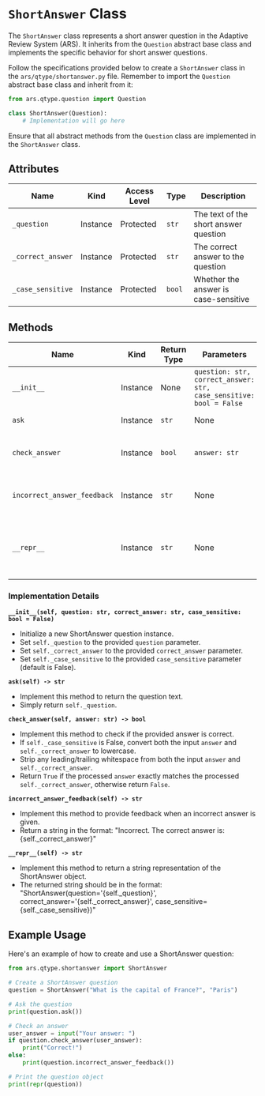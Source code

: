 # `ShortAnswer` Class

The `ShortAnswer` class represents a short answer question in the Adaptive Review System (ARS). It inherits from the `Question` abstract base class and implements the specific behavior for short answer questions.

Follow the specifications provided below to create a `ShortAnswer` class in the `ars/qtype/shortanswer.py` file. Remember to import the `Question` abstract base class and inherit from it:

```python
from ars.qtype.question import Question

class ShortAnswer(Question):
    # Implementation will go here
```

Ensure that all abstract methods from the `Question` class are implemented in the `ShortAnswer` class.

## Attributes

| Name               | Kind     | Access Level | Type   | Description                                    |
|--------------------|----------|--------------|--------|------------------------------------------------|
| `_question`        | Instance | Protected    | `str`  | The text of the short answer question          |
| `_correct_answer`  | Instance | Protected    | `str`  | The correct answer to the question             |
| `_case_sensitive`  | Instance | Protected    | `bool` | Whether the answer is case-sensitive           |

## Methods

| Name                      | Kind     | Return Type | Parameters                                          | Description                                           |
|---------------------------|----------|-------------|-----------------------------------------------------|-------------------------------------------------------|
| `__init__`                | Instance | None        | `question: str, correct_answer: str, case_sensitive: bool = False` | Initialize a new ShortAnswer instance                 |
| `ask`                     | Instance | `str`       | None                                                | Returns the question text                             |
| `check_answer`            | Instance | `bool`      | `answer: str`                                       | Checks if the provided answer is correct              |
| `incorrect_answer_feedback` | Instance | `str`     | None                                                | Returns feedback for an incorrect answer              |
| `__repr__`                | Instance | `str`       | None                                                | Returns a string representation of the ShortAnswer object |

### Implementation Details

**`__init__(self, question: str, correct_answer: str, case_sensitive: bool = False)`**
- Initialize a new ShortAnswer question instance.
- Set `self._question` to the provided `question` parameter.
- Set `self._correct_answer` to the provided `correct_answer` parameter.
- Set `self._case_sensitive` to the provided `case_sensitive` parameter (default is False).

**`ask(self) -> str`**
- Implement this method to return the question text.
- Simply return `self._question`.

**`check_answer(self, answer: str) -> bool`**
- Implement this method to check if the provided answer is correct.
- If `self._case_sensitive` is False, convert both the input `answer` and `self._correct_answer` to lowercase.
- Strip any leading/trailing whitespace from both the input `answer` and `self._correct_answer`.
- Return `True` if the processed `answer` exactly matches the processed `self._correct_answer`, otherwise return `False`.

**`incorrect_answer_feedback(self) -> str`**
- Implement this method to provide feedback when an incorrect answer is given.
- Return a string in the format: "Incorrect. The correct answer is: {self._correct_answer}"

**`__repr__(self) -> str`**
- Implement this method to return a string representation of the ShortAnswer object.
- The returned string should be in the format: "ShortAnswer(question='{self._question}', correct_answer='{self._correct_answer}', case_sensitive={self._case_sensitive})"

## Example Usage

Here's an example of how to create and use a ShortAnswer question:

```python
from ars.qtype.shortanswer import ShortAnswer

# Create a ShortAnswer question
question = ShortAnswer("What is the capital of France?", "Paris")

# Ask the question
print(question.ask())

# Check an answer
user_answer = input("Your answer: ")
if question.check_answer(user_answer):
    print("Correct!")
else:
    print(question.incorrect_answer_feedback())

# Print the question object
print(repr(question))
```